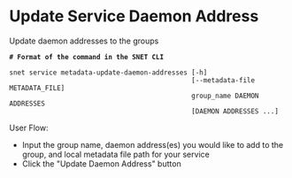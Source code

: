 # Update Service Daemon Address

Update daemon addresses to the groups

<ImageViewer src="/assets/images/products/AIMarketplace/TUI/UpdateServiceDaemonAddressPage.webp" alt="Update daemon address page"/>

<pre class="language-bash"><code class="lang-bash"><strong># Format of the command in the SNET CLI
</strong>
snet service metadata-update-daemon-addresses [-h]
                                              [--metadata-file METADATA_FILE]
                                              group_name DAEMON ADDRESSES
                                              [DAEMON ADDRESSES ...]
</code></pre>

User Flow:

* Input the group name, daemon address(es) you would like to add to the group, and local metadata file path for your service&#x20;
* Click the "Update Daemon Address" button
